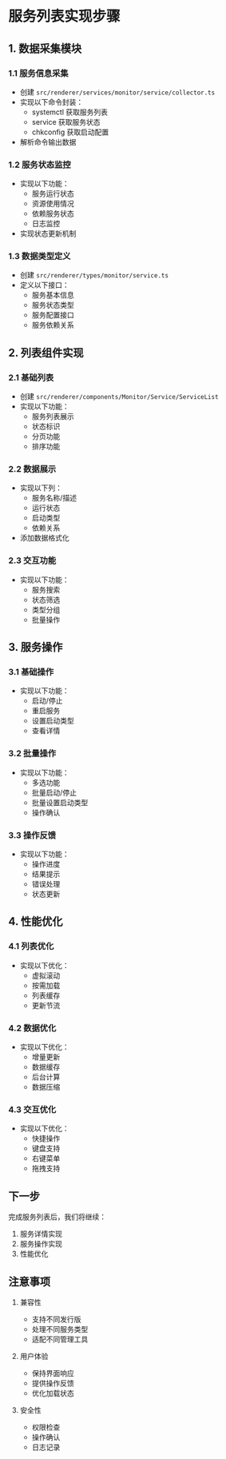 # 服务列表实现步骤

## 1. 数据采集模块

### 1.1 服务信息采集
- 创建 `src/renderer/services/monitor/service/collector.ts`
- 实现以下命令封装：
  * systemctl 获取服务列表
  * service 获取服务状态
  * chkconfig 获取启动配置
- 解析命令输出数据

### 1.2 服务状态监控
- 实现以下功能：
  * 服务运行状态
  * 资源使用情况
  * 依赖服务状态
  * 日志监控
- 实现状态更新机制

### 1.3 数据类型定义
- 创建 `src/renderer/types/monitor/service.ts`
- 定义以下接口：
  * 服务基本信息
  * 服务状态类型
  * 服务配置接口
  * 服务依赖关系

## 2. 列表组件实现

### 2.1 基础列表
- 创建 `src/renderer/components/Monitor/Service/ServiceList`
- 实现以下功能：
  * 服务列表展示
  * 状态标识
  * 分页功能
  * 排序功能

### 2.2 数据展示
- 实现以下列：
  * 服务名称/描述
  * 运行状态
  * 启动类型
  * 依赖关系
- 添加数据格式化

### 2.3 交互功能
- 实现以下功能：
  * 服务搜索
  * 状态筛选
  * 类型分组
  * 批量操作

## 3. 服务操作

### 3.1 基础操作
- 实现以下功能：
  * 启动/停止
  * 重启服务
  * 设置启动类型
  * 查看详情

### 3.2 批量操作
- 实现以下功能：
  * 多选功能
  * 批量启动/停止
  * 批量设置启动类型
  * 操作确认

### 3.3 操作反馈
- 实现以下功能：
  * 操作进度
  * 结果提示
  * 错误处理
  * 状态更新

## 4. 性能优化

### 4.1 列表优化
- 实现以下优化：
  * 虚拟滚动
  * 按需加载
  * 列表缓存
  * 更新节流

### 4.2 数据优化
- 实现以下优化：
  * 增量更新
  * 数据缓存
  * 后台计算
  * 数据压缩

### 4.3 交互优化
- 实现以下优化：
  * 快捷操作
  * 键盘支持
  * 右键菜单
  * 拖拽支持

## 下一步

完成服务列表后，我们将继续：
1. 服务详情实现
2. 服务操作实现
3. 性能优化

## 注意事项

1. 兼容性
   - 支持不同发行版
   - 处理不同服务类型
   - 适配不同管理工具

2. 用户体验
   - 保持界面响应
   - 提供操作反馈
   - 优化加载状态

3. 安全性
   - 权限检查
   - 操作确认
   - 日志记录 